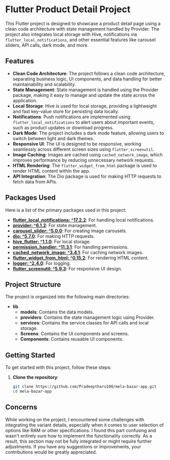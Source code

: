 # Flutter Product Detail Project

This Flutter project is designed to showcase a product detail page using a clean code architecture with state management handled by Provider. The project also integrates local storage with Hive, notifications via `flutter_local_notifications`, and other essential features like carousel sliders, API calls, dark mode, and more.

## Features

- **Clean Code Architecture**: The project follows a clean code architecture, separating business logic, UI components, and data handling for better maintainability and scalability.
- **State Management**: State management is handled using the Provider package, making it easy to manage and update the state across the application.
- **Local Storage**: Hive is used for local storage, providing a lightweight and fast key-value store for persisting data locally.
- **Notifications**: Push notifications are implemented using `flutter_local_notifications` to alert users about important events, such as product updates or download progress.
- **Dark Mode**: The project includes a dark mode feature, allowing users to switch between light and dark themes.
- **Responsive UI**: The UI is designed to be responsive, working seamlessly across different screen sizes using `flutter_screenutil`.
- **Image Caching**: Images are cached using `cached_network_image`, which improves performance by reducing unnecessary network requests.
- **HTML Rendering**: The `flutter_widget_from_html` package is used to render HTML content within the app.
- **API Integration**: The Dio package is used for making HTTP requests to fetch data from APIs.

## Packages Used

Here is a list of the primary packages used in this project:

- **[flutter_local_notifications: ^17.2.2](https://pub.dev/packages/flutter_local_notifications)**: For handling local notifications.
- **[provider: ^6.1.2](https://pub.dev/packages/provider)**: For state management.
- **[carousel_slider: ^5.0.0](https://pub.dev/packages/carousel_slider)**: For creating image carousels.
- **[dio: ^5.7.0](https://pub.dev/packages/dio)**: For making HTTP requests.
- **[hive_flutter: ^1.1.0](https://pub.dev/packages/hive_flutter)**: For local storage.
- **[permission_handler: ^11.3.1](https://pub.dev/packages/permission_handler)**: For handling permissions.
- **[cached_network_image: ^3.4.1](https://pub.dev/packages/cached_network_image)**: For caching network images.
- **[flutter_widget_from_html: ^0.15.2](https://pub.dev/packages/flutter_widget_from_html)**: For rendering HTML content.
- **[logger: ^2.4.0](https://pub.dev/packages/logger)**: For logging.
- **[flutter_screenutil: ^5.9.3](https://pub.dev/packages/flutter_screenutil)**: For responsive UI design.

## Project Structure

The project is organized into the following main directories:

- **lib**
  - **models**: Contains the data models.
  - **providers**: Contains the state management logic using Provider.
  - **services**: Contains the service classes for API calls and local storage.
  - **Screens**: Contains the UI components and screens.
  - **Components**: Contains reusable UI components.

## Getting Started

To get started with this project, follow these steps:

1. **Clone the repository**:
   ```bash
   git clone https://github.com/Pradeeptharu100/mela-bazar-app.git
   cd mela-bazar-app
   ```
## Concerns

While working on the project, I encountered some challenges with integrating the variant details, especially when it comes to user selection of options like RAM or other specifications. I found this part confusing and wasn't entirely sure how to implement the functionality correctly. As a result, this section may not be fully integrated or might require further adjustments. If you have any suggestions or improvements, your contributions would be greatly appreciated.
   
   
